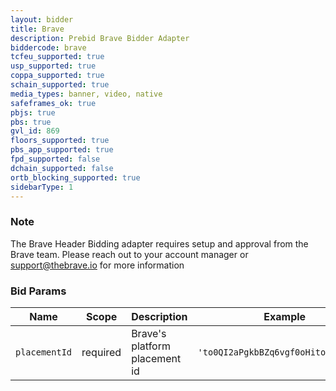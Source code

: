 ```yaml
---
layout: bidder
title: Brave
description: Prebid Brave Bidder Adapter
biddercode: brave
tcfeu_supported: true
usp_supported: true
coppa_supported: true
schain_supported: true
media_types: banner, video, native
safeframes_ok: true
pbjs: true
pbs: true
gvl_id: 869
floors_supported: true
pbs_app_supported: true
fpd_supported: false
dchain_supported: false
ortb_blocking_supported: true
sidebarType: 1
---
```


### Note

The Brave Header Bidding adapter requires setup and approval from the Brave team. Please reach out to your account manager or <support@thebrave.io> for more information

### Bid Params

| Name          | Scope    | Description                   | Example                             | Type      |
|---------------|----------|-------------------------------|-------------------------------------|-----------|
| `placementId` | required | Brave's platform placement id | `'to0QI2aPgkbBZq6vgf0oHitouZduz0qw'`  | `string`  |
